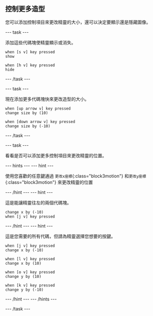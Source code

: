 ## 控制更多造型

您可以添加控制項目來更改精靈的大小，還可以決定要顯示還是隱藏圖像。

--- task ---

添加這些代碼塊使精靈顯示或消失。

```blocks3
when [s v] key pressed
show

when [h v] key pressed
hide
```

--- /task ---

--- task ---

現在添加更多代碼塊快來更改造型的大小。

```blocks3
when [up arrow v] key pressed
change size by (10)

when [down arrow v] key pressed
change size by (-10)
```

--- /task ---

--- task ---

看看是否可以添加更多控制項目來更改精靈的位置。

--- hints --- --- hint ---

使用您喜歡的任意鍵通過 `更改x座標`{:class="block3motion"} 和`更改y座標`{:class="block3motion"} 來更改精靈的位置

--- /hint --- --- hint ---

這是能讓精靈往左的兩個代碼塊。

```blocks3
change x by (-10)
when [j v] key pressed
```

--- /hint --- --- hint ---

這是您需要的所有代碼，但請為精靈選擇您想要的按鍵。

```blocks3
when [j v] key pressed
change x by (-10)

when [l v] key pressed
change x by (10)

when [o v] key pressed
change y by (10)

when [k v] key pressed
change y by (-10)
```

--- /hint --- --- /hints ---



--- /task ---


